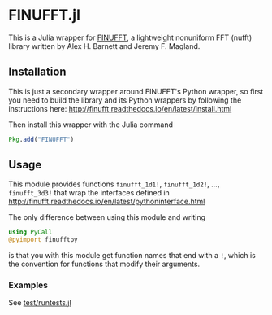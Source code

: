 # FINUFFT.jl

This is a Julia wrapper for [FINUFFT](https://github.com/ahbarnett/finufft), a lightweight nonuniform FFT (nufft) library written by Alex H. Barnett and Jeremy F. Magland.

## Installation

This is just a secondary wrapper around FINUFFT's Python wrapper, so first you need to build the library and its Python wrappers by following the instructions here: <http://finufft.readthedocs.io/en/latest/install.html>

Then install this wrapper with the Julia command
```julia
Pkg.add("FINUFFT")
```

## Usage

This module provides functions `finufft_1d1!`, `finufft_1d2!`, ..., `finufft_3d3!` that wrap the interfaces defined in <http://finufft.readthedocs.io/en/latest/pythoninterface.html>

The only difference between using this module and writing
```julia
using PyCall
@pyimport finufftpy
```
is that you with this module get function names that end with a `!`, which is the convention for functions that modify their arguments.

### Examples
See [test/runtests.jl](test/runtests.jl)
